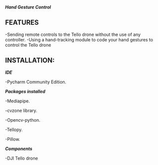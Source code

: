***Hand Gesture Control***

## FEATURES

-Sending remote controls to the Tello drone without the use of any controller.
-Using a hand-tracking module to code your hand gestures to control the Tello drone

## INSTALLATION:

***IDE***

-Pycharm Community Edition.

***Packages installed***

-Mediapipe.

-cvzone library.

-Opencv-python.

-Tellopy.

-Pillow.

***Components***

-DJI Tello drone

